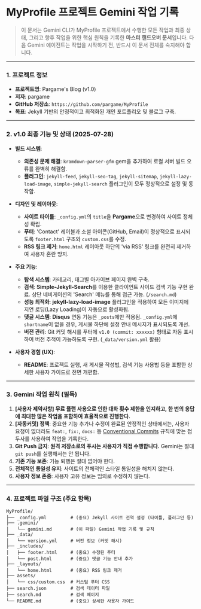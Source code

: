 # MyProfile 프로젝트 Gemini 작업 기록

> 이 문서는 Gemini CLI가 MyProfile 프로젝트에서 수행한 모든 작업과 최종 상태, 그리고 향후 작업을 위한 핵심 원칙을 기록한 **마스터 핸드오버 문서**입니다. 다음 Gemini 에이전트는 작업을 시작하기 전, 반드시 이 문서 전체를 숙지해야 합니다.

---

### **1. 프로젝트 정보**

*   **프로젝트명**: Pargame's Blog (v1.0)
*   **저자**: pargame
*   **GitHub 저장소**: `https://github.com/pargame/MyProfile`
*   **목표**: Jekyll 기반의 안정적이고 최적화된 개인 포트폴리오 및 블로그 구축.

---

### **2. v1.0 최종 기능 및 상태 (2025-07-28)**

*   **빌드 시스템**:
    *   **의존성 문제 해결**: `kramdown-parser-gfm` gem을 추가하여 로컬 서버 빌드 오류를 완벽히 해결함.
    *   **플러그인**: `jekyll-feed`, `jekyll-seo-tag`, `jekyll-sitemap`, `jekyll-lazy-load-image`, `simple-jekyll-search` 플러그인이 모두 정상적으로 설정 및 동작함.

*   **디자인 및 레이아웃**:
    *   **사이트 타이틀**: `_config.yml`의 `title`을 **Pargame**으로 변경하여 사이트 정체성 확립.
    *   **푸터**: 'Contact' 레이블과 소셜 아이콘(GitHub, Email)이 정상적으로 표시되도록 `footer.html` 구조와 `custom.css`를 수정.
    *   **RSS 링크 제거**: `home.html` 레이아웃 하단의 'via RSS' 링크를 완전히 제거하여 사용자 혼란 방지.

*   **주요 기능**:
    *   **탐색 시스템**: 카테고리, 태그별 아카이브 페이지 완벽 구축.
    *   **검색**: **Simple-Jekyll-Search**를 이용한 클라이언트 사이드 검색 기능 구현 완료. 상단 네비게이션의 'Search' 메뉴를 통해 접근 가능. (`/search.md`)
    *   **성능 최적화**: **jekyll-lazy-load-image** 플러그인을 적용하여 모든 이미지에 지연 로딩(Lazy Loading)이 자동으로 활성화됨.
    *   **댓글 시스템**: **Disqus** 연동 기능은 `_posts`에만 적용됨. `_config.yml`에 `shortname`이 없을 경우, 게시물 하단에 설정 안내 메시지가 표시되도록 개선.
    *   **버전 관리**: Git 커밋 해시를 푸터에 `v1.0 (commit: xxxxxx)` 형태로 자동 표시하여 버전 추적이 가능하도록 구현. (`_data/version.yml` 활용)

*   **사용자 경험 (UX)**:
    *   **README**: 프로젝트 실행, 새 게시물 작성법, 검색 기능 사용법 등을 포함한 상세한 사용자 가이드로 전면 개편함.

---

### **3. Gemini 작업 원칙 (필독)**

1.  **[사용자 제약사항] 무료 플랜 사용으로 인한 대화 횟수 제한을 인지하고, 한 번의 응답에 최대한 많은 작업을 포함하여 효율적으로 진행한다.**
2.  **[자동커밋] 정책**: 중요한 기능 추가나 수정이 완료된 안정적인 상태에서는, 사용자 요청이 없더라도 `feat:`, `fix:`, `docs:` 등 [Conventional Commits](https://www.conventionalcommits.org/) 규칙에 맞는 접두사를 사용하여 작업을 기록한다.
3.  **Git Push 금지**: **원격 저장소로의 푸시는 사용자가 직접 수행합니다.** Gemini는 절대 `git push`를 실행해서는 안 됩니다.
4.  **기존 기능 보존**: 기능 퇴행은 절대 없어야 한다.
5.  **전체적인 통일성 유지**: 사이트의 전체적인 스타일 통일성을 해치지 않는다.
6.  **사용자 정보 존중**: 사용자 고유 정보는 임의로 수정하지 않는다.

---

### **4. 프로젝트 파일 구조 (주요 항목)**

```
MyProfile/
├── _config.yml         # (중요) Jekyll 사이트 전역 설정 (타이틀, 플러그인 등)
├── .gemini/
│   └── gemini.md       # (이 파일) Gemini 작업 기록 및 규칙
├── _data/
│   └── version.yml     # 버전 정보 (커밋 해시)
├── _includes/
│   ├── footer.html     # (중요) 수정된 푸터
│   └── post.html       # (중요) 댓글 기능 안내 추가
├── _layouts/
│   └── home.html       # (중요) RSS 링크 제거
├── assets/
│   └── css/custom.css  # 커스텀 푸터 CSS
├── search.json         # 검색 데이터 파일
├── search.md           # 검색 페이지
└── README.md           # (중요) 상세한 사용자 가이드
```
